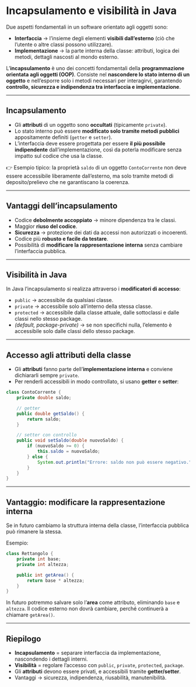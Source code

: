 # Incapsulamento e visibilità in Java

Due aspetti fondamentali in un software orientato agli oggetti sono:

* **Interfaccia** → l’insieme degli elementi **visibili dall’esterno** (ciò che l’utente o altre classi possono utilizzare).
* **Implementazione** → la parte interna della classe: attributi, logica dei metodi, dettagli nascosti al mondo esterno.

L’**incapsulamento** è uno dei concetti fondamentali della **programmazione orientata agli oggetti (OOP)**.
Consiste nel **nascondere lo stato interno di un oggetto** e nell’esporre solo i metodi necessari per interagirvi, garantendo **controllo, sicurezza e indipendenza tra interfaccia e implementazione**.

---

## Incapsulamento

* Gli **attributi** di un oggetto sono **occultati** (tipicamente `private`).
* Lo stato interno può essere **modificato solo tramite metodi pubblici** appositamente definiti (`getter` e `setter`).
* L’interfaccia deve essere progettata per essere **il più possibile indipendente** dall’implementazione, così da poterla modificare senza impatto sul codice che usa la classe.

👉 Esempio tipico: la proprietà `saldo` di un oggetto `ContoCorrente` non deve essere accessibile liberamente dall’esterno, ma solo tramite metodi di deposito/prelievo che ne garantiscano la coerenza.

---

## Vantaggi dell’incapsulamento

* Codice **debolmente accoppiato** → minore dipendenza tra le classi.
* Maggior **riuso del codice**.
* **Sicurezza** → protezione dei dati da accessi non autorizzati o incoerenti.
* Codice più **robusto e facile da testare**.
* Possibilità di **modificare la rappresentazione interna** senza cambiare l’interfaccia pubblica.

---

## Visibilità in Java

In Java l’incapsulamento si realizza attraverso i **modificatori di accesso**:

* `public` → accessibile da qualsiasi classe.
* `private` → accessibile solo all’interno della stessa classe.
* `protected` → accessibile dalla classe attuale, dalle sottoclassi e dalle classi nello stesso package.
* *(default, package-private)* → se non specifichi nulla, l’elemento è accessibile solo dalle classi dello stesso package.

---

## Accesso agli attributi della classe

* Gli **attributi** fanno parte dell’**implementazione interna** e conviene dichiararli sempre `private`.
* Per renderli accessibili in modo controllato, si usano **getter** e **setter**:

```java
class ContoCorrente {
    private double saldo;

    // getter
    public double getSaldo() {
        return saldo;
    }

    // setter con controllo
    public void setSaldo(double nuovoSaldo) {
        if (nuovoSaldo >= 0) {
            this.saldo = nuovoSaldo;
        } else {
            System.out.println("Errore: saldo non può essere negativo.");
        }
    }
}
```

---

## Vantaggio: modificare la rappresentazione interna

Se in futuro cambiamo la struttura interna della classe, l’interfaccia pubblica può rimanere la stessa.

Esempio:

```java
class Rettangolo {
    private int base;
    private int altezza;

    public int getArea() {
        return base * altezza;
    }
}
```

In futuro potremmo salvare solo l’**area** come attributo, eliminando `base` e `altezza`.
Il codice esterno non dovrà cambiare, perché continuerà a chiamare `getArea()`.

---

## Riepilogo

* **Incapsulamento** = separare interfaccia da implementazione, nascondendo i dettagli interni.
* **Visibilità** = regolare l’accesso con `public`, `private`, `protected`, `package`.
* Gli **attributi** devono essere privati, e accessibili tramite **getter/setter**.
* Vantaggi → sicurezza, indipendenza, riusabilità, manutenibilità.

